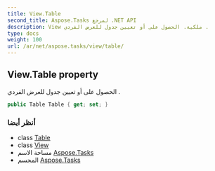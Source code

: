 ```yaml
---
title: View.Table
second_title: Aspose.Tasks لمرجع .NET API
description: View ملكية. الحصول على أو تعيين جدول للعرض الفردي .
type: docs
weight: 100
url: /ar/net/aspose.tasks/view/table/
---
```

## View.Table property

الحصول على أو تعيين جدول للعرض الفردي .

```csharp
public Table Table { get; set; }
```

### أنظر أيضا

* class [Table](../../table/)
* class [View](../)
* مساحة الاسم [Aspose.Tasks](../../view/)
* المجسم [Aspose.Tasks](../../../)


